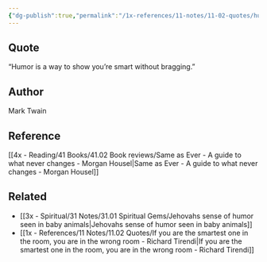 ```yaml
---
{"dg-publish":true,"permalink":"/1x-references/11-notes/11-02-quotes/humor-is-a-way-to-show-you-re-smart-without-bragging-mark-twain/","title":"Humor is a way to show you’re smart without bragging - Mark Twain","created":"2025-06-29T20:58:23.450+03:00","updated":"2025-06-29T23:22:55.946+03:00"}
---
```



## Quote
“Humor is a way to show you’re smart without bragging.”

## Author
Mark Twain

## Reference
[[4x - Reading/41 Books/41.02 Book reviews/Same as Ever - A guide to what never changes - Morgan Housel\|Same as Ever - A guide to what never changes - Morgan Housel]]

## Related
- [[3x - Spiritual/31 Notes/31.01 Spiritual Gems/Jehovahs sense of humor seen in baby animals\|Jehovahs sense of humor seen in baby animals]]
- [[1x - References/11 Notes/11.02 Quotes/If you are the smartest one in the room, you are in the wrong room - Richard Tirendi\|If you are the smartest one in the room, you are in the wrong room - Richard Tirendi]]